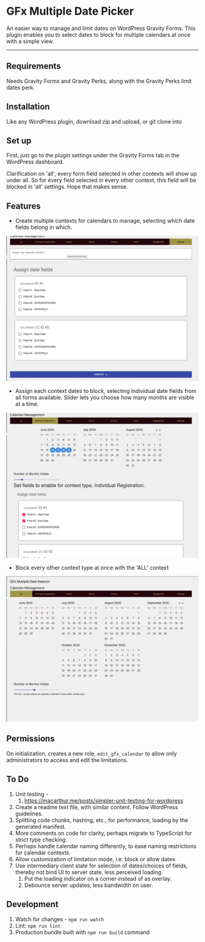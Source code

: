 # GFx Multiple Date Picker

An easier way to manage and limit dates on WordPress Gravity Forms. This plugin enables you to select dates to block for multiple calendars at once with a simple view.

---

## Requirements

Needs Gravity Forms and Gravity Perks, along with the Gravity Perks limit dates perk.

## Installation

Like any WordPress plugin, download zip and upload, or git clone into

## Set up

First, just go to the plugin settings under the Gravity Forms tab in the WordPress dashboard.

Clarification on 'all', every form field selected in other contexts will show up under all. So for every field selected in every other context, this field will be blocked in 'all' settings. Hope that makes sense.

## Features

- Create multiple contexts for calendars to manage, selecting which date fields belong in which.

![Settings page with input to set name of new context and group of date fields available from forms](./assets/settings.jpg "Settings Page")

- Assign each context dates to block, selecting individual date fields from all forms available. Slider lets you choose how many months are visible at a time.

![Context page group of three month calendars with a few dates blocked, and the date fields being blocked underneath.](./assets/context.jpg "Context Page")

- Block every other context type at once with the 'ALL' context

![All page with 6 months visible](./assets/all.jpg "All Page")

## Permissions

On initialization, creates a new role, `edit_gfx_calendar` to allow only administrators to access and edit the limitations.

## To Do

1. Unit testing -
   1. https://macarthur.me/posts/simpler-unit-testing-for-wordpress
2. Create a readme text file, with similar content. Follow WordPress guidelines.
3. Splitting code chunks, hashing, etc., for performance, loading by the generated manifest.
4. More comments on code for clarity, perhaps migrate to TypeScript for strict type checking.
5. Perhaps handle calendar naming differently, to ease naming restrictions for calendar contexts.
6. Allow customization of limitation mode, i.e. block or allow dates
7. Use intermediary client state for selection of dates/choices of fields, thereby not bind UI to server state, less perceived loading.
    1. Put the loading indicator on a corner instead of as overlay.
    2. Debounce server updates, less bandwidth on user.

## Development

1. Watch for changes - `npm run watch`
2. Lint: `npm run lint`
3. Production bundle built with `npm run build` command
